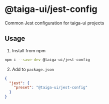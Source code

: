 # @taiga-ui/jest-config

Common Jest configuration for taiga-ui projects

## Usage

1. Install from npm

```bash
npm i --save-dev @taiga-ui/jest-config
```

2. Add to `package.json`

```json
{
  "jest": {
    "preset": "@taiga-ui/jest-config"
  }
}
```
